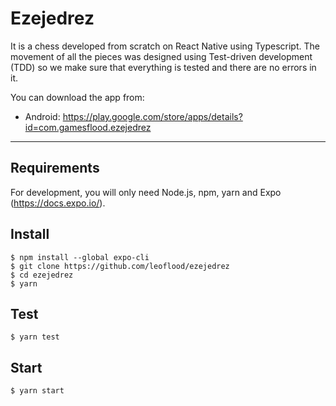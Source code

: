 # Ezejedrez

It is a chess developed from scratch on React Native using Typescript.
The movement of all the pieces was designed using Test-driven development (TDD) so we make sure that everything is tested and there are no errors in it.

You can download the app from:

- Android: https://play.google.com/store/apps/details?id=com.gamesflood.ezejedrez

---

## Requirements

For development, you will only need Node.js, npm, yarn and Expo (https://docs.expo.io/).

## Install

    $ npm install --global expo-cli
    $ git clone https://github.com/leoflood/ezejedrez
    $ cd ezejedrez
    $ yarn

## Test

    $ yarn test

## Start

    $ yarn start
